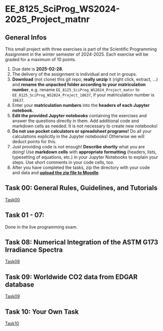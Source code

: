 # EE_8125_SciProg_WS2024-2025_Project_matnr

## General Infos

This small project with three exercises is part of the Scientific Programming Assignment in the winter semester of 2024-2025. Each exercise will be graded for a maximum of 10 points.

1. Due date is **2025-02-28**.
1. The delivery of the assignment is individual and not in groups.
1. **Download** (not clone) this git repo, **really unzip** it (right click, extract, ...) and **rename the unpacked folder according to your matriculation number**, e.g. rename `EE_8125_SciProg_WS2024_Project_matnr` to `EE_8125_SciProg_WS2024_Project_18637`, if your matriculation number is `18637`. 
1. Enter your **matriculation numbers** into the **headers of each Jupyter notebook.**
1. **Edit the provided Jupyter notebooks** containing the exercises and answer the questions directly in them. Add additional code and markdown cells as needed. It is not necessary to create new notebooks!
1. **Do not use pocket calculators or spreadsheet programs!** Do all your calculations explicitly in the Jupyter notebooks! Otherwise we will deduct points for this. 
1. Just providing code is not enough! **Describe shortly** what you are doing! Use **markdown cells** with **appropriate formatting** (headers, lists, typesetting of equations, etc.) in your Jupyter Notebooks to explain your steps. Use short comments in your code cells, too.
1. After you have completed the tasks, zip the directory with your code and data and [**upload the zip file to Moodle**](https://moodle.hochschule-rhein-waal.de/mod/assign/view.php?id=498109).


## Task 00: General Rules, Guidelines, and Tutorials

[Task00](Task00/README.md)

## Task 01 - 07: 

Done in the live programming exam.

## Task 08: Numerical Integration of the ASTM G173 Irradiance Spectra

[Task08](Task08_ASTM_G173_spectra/README.md)

## Task 09: Worldwide  CO2 data from EDGAR database

[Task09](Task09_EDGAR_C02_database/README.md)

## Task 10: Your Own Task

[Task10](Task10_your_own_exercise/README.md)
